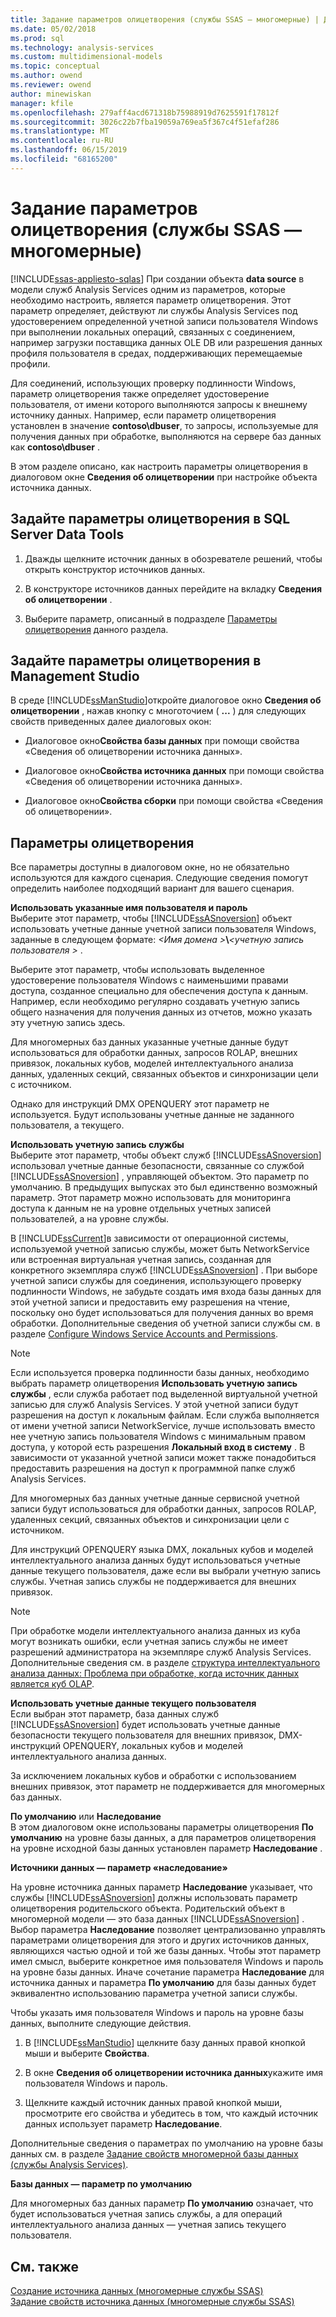 ```yaml
---
title: Задание параметров олицетворения (службы SSAS — многомерные) | Документация Майкрософт
ms.date: 05/02/2018
ms.prod: sql
ms.technology: analysis-services
ms.custom: multidimensional-models
ms.topic: conceptual
ms.author: owend
ms.reviewer: owend
author: minewiskan
manager: kfile
ms.openlocfilehash: 279aff4acd671318b75988919d7625591f17812f
ms.sourcegitcommit: 3026c22b7fba19059a769ea5f367c4f51efaf286
ms.translationtype: MT
ms.contentlocale: ru-RU
ms.lasthandoff: 06/15/2019
ms.locfileid: "68165200"
---
```

# <a name="set-impersonation-options-ssas---multidimensional"></a>Задание параметров олицетворения (службы SSAS — многомерные)
[!INCLUDE[ssas-appliesto-sqlas](../../includes/ssas-appliesto-sqlas.md)]
  При создании объекта **data source** в модели служб Analysis Services одним из параметров, которые необходимо настроить, является параметр олицетворения. Этот параметр определяет, действуют ли службы Analysis Services под удостоверением определенной учетной записи пользователя Windows при выполнении локальных операций, связанных с соединением, например загрузки поставщика данных OLE DB или разрешения данных профиля пользователя в средах, поддерживающих перемещаемые профили.  
  
 Для соединений, использующих проверку подлинности Windows, параметр олицетворения также определяет удостоверение пользователя, от имени которого выполняются запросы к внешнему источнику данных. Например, если параметр олицетворения установлен в значение **contoso\dbuser**, то запросы, используемые для получения данных при обработке, выполняются на сервере баз данных как **contoso\dbuser** .  
  
 В этом разделе описано, как настроить параметры олицетворения в диалоговом окне **Сведения об олицетворении** при настройке объекта источника данных.  
  
## <a name="set-impersonation-options-in-sql-server-data-tools"></a>Задайте параметры олицетворения в SQL Server Data Tools  
  
1.  Дважды щелкните источник данных в обозревателе решений, чтобы открыть конструктор источников данных.  
  
2.  В конструкторе источников данных перейдите на вкладку **Сведения об олицетворении** .  
  
3.  Выберите параметр, описанный в подразделе [Параметры олицетворения](#bkmk_options) данного раздела.  
  
## <a name="set-impersonation-options-in-management-studio"></a>Задайте параметры олицетворения в Management Studio  
 В среде [!INCLUDE[ssManStudio](../../includes/ssmanstudio-md.md)]откройте диалоговое окно **Сведения об олицетворении** , нажав кнопку с многоточием ( **...** ) для следующих свойств приведенных далее диалоговых окон:  
  
-   Диалоговое окно**Свойства базы данных** при помощи свойства «Сведения об олицетворении источника данных».  
  
-   Диалоговое окно**Свойства источника данных** при помощи свойства «Сведения об олицетворении источника данных».  
  
-   Диалоговое окно**Свойства сборки** при помощи свойства «Сведения об олицетворении».  
  
##  <a name="bkmk_options"></a> Параметры олицетворения  
 Все параметры доступны в диалоговом окне, но не обязательно используются для каждого сценария. Следующие сведения помогут определить наиболее подходящий вариант для вашего сценария.  
  
 **Использовать указанные имя пользователя и пароль**  
 Выберите этот параметр, чтобы [!INCLUDE[ssASnoversion](../../includes/ssasnoversion-md.md)] объект использовать учетные данные учетной записи пользователя Windows, заданные в следующем формате: *\<Имя домена >***\\***\<учетную запись пользователя >* .  
  
 Выберите этот параметр, чтобы использовать выделенное удостоверение пользователя Windows с наименьшими правами доступа, созданное специально для обеспечения доступа к данным. Например, если необходимо регулярно создавать учетную запись общего назначения для получения данных из отчетов, можно указать эту учетную запись здесь.  
  
 Для многомерных баз данных указанные учетные данные будут использоваться для обработки данных, запросов ROLAP, внешних привязок, локальных кубов, моделей интеллектуального анализа данных, удаленных секций, связанных объектов и синхронизации цели с источником.  
  
 Однако для инструкций DMX OPENQUERY этот параметр не используется. Будут использованы учетные данные не заданного пользователя, а текущего.  
  
 **Использовать учетную запись службы**  
 Выберите этот параметр, чтобы объект служб [!INCLUDE[ssASnoversion](../../includes/ssasnoversion-md.md)] использовал учетные данные безопасности, связанные со службой [!INCLUDE[ssASnoversion](../../includes/ssasnoversion-md.md)] , управляющей объектом. Это параметр по умолчанию. В предыдущих выпусках это был единственно возможный параметр. Этот параметр можно использовать для мониторинга доступа к данным не на уровне отдельных учетных записей пользователей, а на уровне службы.  
  
 В [!INCLUDE[ssCurrent](../../includes/sscurrent-md.md)]в зависимости от операционной системы, используемой учетной записью службы, может быть NetworkService или встроенная виртуальная учетная запись, созданная для конкретного экземпляра служб [!INCLUDE[ssASnoversion](../../includes/ssasnoversion-md.md)] . При выборе учетной записи службы для соединения, использующего проверку подлинности Windows, не забудьте создать имя входа базы данных для этой учетной записи и предоставить ему разрешения на чтение, поскольку оно будет использоваться для получения данных во время обработки. Дополнительные сведения об учетной записи службы см. в разделе [Configure Windows Service Accounts and Permissions](../../database-engine/configure-windows/configure-windows-service-accounts-and-permissions.md).  
  
> [!NOTE]  
>  Если используется проверка подлинности базы данных, необходимо выбрать параметр олицетворения **Использовать учетную запись службы** , если служба работает под выделенной виртуальной учетной записью для служб Analysis Services. У этой учетной записи будут разрешения на доступ к локальным файлам. Если служба выполняется от имени учетной записи NetworkService, лучше использовать вместо нее учетную запись пользователя Windows с минимальным правом доступа, у которой есть разрешения **Локальный вход в систему** . В зависимости от указанной учетной записи может также понадобиться предоставить разрешения на доступ к программной папке служб Analysis Services.  
  
 Для многомерных баз данных учетные данные сервисной учетной записи будут использоваться для обработки данных, запросов ROLAP, удаленных секций, связанных объектов и синхронизации цели с источником.  
  
 Для инструкций OPENQUERY языка DMX, локальных кубов и моделей интеллектуального анализа данных будут использоваться учетные данные текущего пользователя, даже если вы выбрали учетную запись службы. Учетная запись службы не поддерживается для внешних привязок.  
  
> [!NOTE]  
>  При обработке модели интеллектуального анализа данных из куба могут возникать ошибки, если учетная запись службы не имеет разрешений администратора на экземпляре служб Analysis Services. Дополнительные сведения см. в разделе [структура интеллектуального анализа данных: Проблема при обработке, когда источник данных является куб OLAP](http://go.microsoft.com/fwlink/?LinkId=251610).  
  
 **Использовать учетные данные текущего пользователя**  
 Если выбран этот параметр, база данных служб [!INCLUDE[ssASnoversion](../../includes/ssasnoversion-md.md)] будет использовать учетные данные безопасности текущего пользователя для внешних привязок, DMX-инструкций OPENQUERY, локальных кубов и моделей интеллектуального анализа данных.  
  
 За исключением локальных кубов и обработки с использованием внешних привязок, этот параметр не поддерживается для многомерных баз данных.  
  
 **По умолчанию** или **Наследование**  
 В этом диалоговом окне использованы параметры олицетворения **По умолчанию** на уровне базы данных, а для параметров олицетворения на уровне исходной базы данных установлен параметр **Наследование** .  
  
 **Источники данных — параметр «наследование»**  
  
 На уровне источника данных параметр **Наследование** указывает, что службы [!INCLUDE[ssASnoversion](../../includes/ssasnoversion-md.md)] должны использовать параметр олицетворения родительского объекта. Родительский объект в многомерной модели — это база данных [!INCLUDE[ssASnoversion](../../includes/ssasnoversion-md.md)] . Выбор параметра **Наследование** позволяет централизованно управлять параметрами олицетворения для этого и других источников данных, являющихся частью одной и той же базы данных. Чтобы этот параметр имел смысл, выберите конкретное имя пользователя Windows и пароль на уровне базы данных. Иначе сочетание параметра **Наследование** для источника данных и параметра **По умолчанию** для базы данных будет эквивалентно использованию параметра учетной записи службы.  
  
 Чтобы указать имя пользователя Windows и пароль на уровне базы данных, выполните следующие действия.  
  
1.  В [!INCLUDE[ssManStudio](../../includes/ssmanstudio-md.md)] щелкните базу данных правой кнопкой мыши и выберите **Свойства**.  
  
2.  В окне **Сведения об олицетворении источника данных**укажите имя пользователя Windows и пароль.  
  
3.  Щелкните каждый источник данных правой кнопкой мыши, просмотрите его свойства и убедитесь в том, что каждый источник данных использует параметр **Наследование**.  
  
 Дополнительные сведения о параметрах по умолчанию на уровне базы данных см. в разделе [Задание свойств многомерной базы данных (службы Analysis Services)](../../analysis-services/multidimensional-models/set-multidimensional-database-properties-analysis-services.md).  
  
 **Базы данных — параметр по умолчанию**  

 Для многомерных баз данных параметр **По умолчанию** означает, что будет использоваться учетная запись службы, а для операций интеллектуального анализа данных — учетная запись текущего пользователя.  
  
## <a name="see-also"></a>См. также  
 [Создание источника данных (многомерные службы SSAS)](../../analysis-services/multidimensional-models/create-a-data-source-ssas-multidimensional.md)   
 [Задание свойств источника данных (многомерные службы SSAS)](../../analysis-services/multidimensional-models/set-data-source-properties-ssas-multidimensional.md)   

  
  
